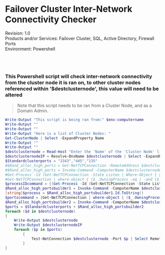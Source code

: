 # Failover Cluster Inter-Network Connectivity Checker

Revision: 1.0
<br>
Products and/or Services: Failover Cluster, SQL, Active Directory, Firewall Ports
<br>
Environment: Powershell

<br>
<br>

### This Powershell script will check inter-network connectivity from the cluster node it is ran on, to other cluster nodes referenced within '$destclusternode', this value will need to be altered

> Note that this script needs to be ran from a Cluster Node, and as a Domain Admin. 

```Powershell
Write-Output "This script is being ran from:" $env:computername
Write-Output ""
Write-Output ""
Write-Output "Here is a list of Cluster Nodes: "
Get-ClusterNode | Select -ExpandProperty Name
Write-Output ""
Write-Output ""
$destclusternode = Read-Host "Enter the 'Name' of the 'Cluster Node' listed above you wish to check "
$destclusternodeIP = Resolve-DnsName $destclusternode | Select -ExpandProperty IPAddress
$Standardclusterports = "3343","445","135"
#$Rand_alloc_high_ports = Get-NetTCPConnection -RemoteAddress $destclusternodeIP | Where-Object { $_.LocalPort -ge "49152"} | Select -ExpandProperty Localport
#$Rand_alloc_high_ports = Invoke-Command -ComputerName $destclusternode -ScriptBlock {Get-NetTCPConnection | Where-Object { $_.LocalPort -ge "49152"} | Select -ExpandProperty LocalPort
#Get-Process -Id (Get-NetTCPConnection -State Listen | Where-Object { $_.LocalPort -ge "49152"}).OwningProcess | Where-Object {$_.ProcessName -eq "clussvc"} | Select -ExpandProperty Id
#Get-NetTCPConnection | where-object { ($_.OwningProcess -eq ) -and ($_.LocalPort -ge "49152")} | Select -ExpandProperty LocalPort
$processIDcommand = {(Get-Process -Id (Get-NetTCPConnection -State Listen | Where-Object { $_.LocalPort -ge "49152"}).OwningProcess | Where-Object {$_.ProcessName -eq "clussvc"})}
$Rand_alloc_high_portsbuilder1 = Invoke-Command -ComputerName $destclusternode -ScriptBlock $processIDcommand
[string]$process = $Rand_alloc_high_portsbuilder1.Id.ToString()
$portscommand = {Get-NetTCPConnection | where-object { ($_.OwningProcess -eq $using:process) -and ($_.LocalPort -ge "49152")} | Select -ExpandProperty LocalPort -Unique}
$Rand_alloc_high_portsbuilder2 = Invoke-Command -ComputerName $destclusternode -ScriptBlock $portscommand
$ports = $Standardclusterports + $Rand_alloc_high_portsbuilder2
foreach ($d in $destclusternode)
{
    Write-Output $destclusternode
    Write-Output $destclusternodeIP    
    foreach ($p in $ports)
        {
            Test-NetConnection $destclusternode -Port $p | Select RemotePort,TcpTestSucceeded
        }
}
```
